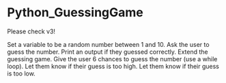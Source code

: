 # Python_GuessingGame
Please check v3!

Set a variable to be a random number between 1 and 10. 
Ask the user to guess the number. 
Print an output if they guessed correctly.
Extend the guessing game. 
Give the user 6 chances to guess the number (use a while loop). 
Let them know if their guess is too high. 
Let them know if their guess is too low.
